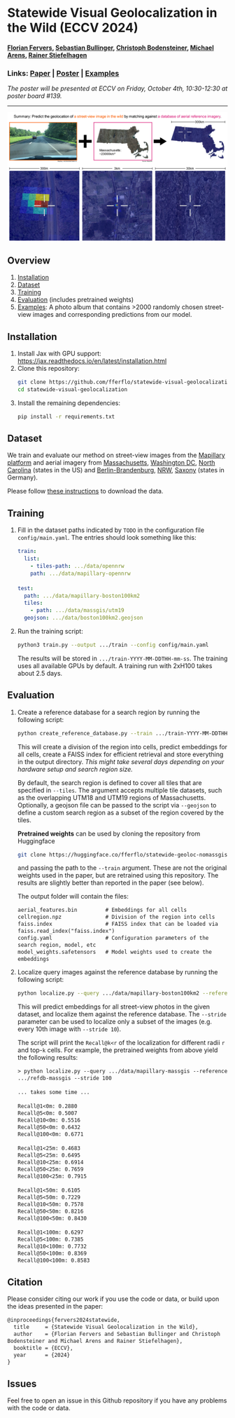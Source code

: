 # Statewide Visual Geolocalization in the Wild (ECCV 2024)

#### [Florian Fervers](https://fferflo.github.io/), [Sebastian Bullinger](https://sbcv.github.io/), [Christoph Bodensteiner](https://scholar.google.de/citations?user=eQS65kAAAAAJ), [Michael Arens](https://scholar.google.de/citations?user=Sg5ZkXwAAAAJ), [Rainer Stiefelhagen](https://cvhci.anthropomatik.kit.edu/people_596.php)

### Links: [Paper](https://arxiv.org/abs/2409.16763) | [Poster](https://fferflo.github.io/assets/img/statewide24-poster.jpg) | [Examples](https://photos.app.goo.gl/xZYcsvSQg7vq83V68)

*The poster will be presented at ECCV on Friday, October 4th, 10:30-12:30 at poster board #139.*

---

![summary](https://github.com/fferflo/statewide-visual-geolocalization/blob/main/images/summary.jpg)

## Overview

1. [Installation](#installation)
2. [Dataset](#dataset)
3. [Training](#training)
4. [Evaluation](#evaluation) (includes pretrained weights)
5. [Examples](https://photos.app.goo.gl/xZYcsvSQg7vq83V68): A photo album that contains >2000 randomly chosen street-view images and corresponding predictions from our model.

## Installation

1.  Install Jax with GPU support: https://jax.readthedocs.io/en/latest/installation.html
2.  Clone this repository:
    ```bash
    git clone https://github.com/fferflo/statewide-visual-geolocalization
    cd statewide-visual-geolocalization
    ```
3.  Install the remaining dependencies:
    ```bash
    pip install -r requirements.txt
    ```

## Dataset

We train and evaluate our method on street-view images from the [Mapillary platform](https://www.mapillary.com/) and aerial imagery from [Massachusetts](https://www.mass.gov/orgs/massgis-bureau-of-geographic-information), [Washington DC](https://opendata.dc.gov/), [North Carolina](https://www.nconemap.gov/) (states in the US) and [Berlin-Brandenburg](https://data.geobasis-bb.de/), [NRW](https://www.opengeodata.nrw.de/produkte/), [Saxony](https://www.geodaten.sachsen.de/) (states in Germany).

Please follow [these instructions](dataset) to download the data.

## Training

1.  Fill in the dataset paths indicated by `TODO` in the configuration file `config/main.yaml`. The entries should look something like this:
    ```yaml
    train:
      list:
        - tiles-path: .../data/opennrw
        path: .../data/mapillary-opennrw

    test:
      path: .../data/mapillary-boston100km2
      tiles:
        - path: .../data/massgis/utm19
      geojson: .../data/boston100km2.geojson
    ```

2.  Run the training script:
    ```bash
    python3 train.py --output .../train --config config/main.yaml
    ```
    The results will be stored in `.../train-YYYY-MM-DDTHH-mm-ss`. The training uses all available GPUs by default. A training run with 2xH100 takes about 2.5 days.

## Evaluation

1.  Create a reference database for a search region by running the following script:
    ```bash
    python create_reference_database.py --train .../train-YYYY-MM-DDTHH-mm-ss --output .../refdb-massgis --tiles .../data/massgis/utm19 .../data/massgis/utm18
    ```
    This will create a division of the region into cells, predict embeddings for all cells, create a FAISS index for efficient retrieval and store everything in the output directory. *This might take several days depending on your hardware setup and search region size.*

    By default, the search region is defined to cover all tiles that are specified in `--tiles`. The argument accepts multiple tile datasets, such as the overlapping UTM18 and UTM19 regions of Massachusetts. Optionally, a geojson file can be passed to the script via `--geojson` to define a custom search region as a subset of the region covered by the tiles.

    **Pretrained weights** can be used by cloning the repository from Huggingface
    ```bash
    git clone https://huggingface.co/fferflo/statewide-geoloc-nomassgis
    ```
    and passing the path to the `--train` argument. These are not the original weights used in the paper, but are retrained using this repository. The results are slightly better than reported in the paper (see below).

    The output folder will contain the files:
    ```
    aerial_features.bin         # Embeddings for all cells
    cellregion.npz              # Division of the region into cells
    faiss.index                 # FAISS index that can be loaded via faiss.read_index("faiss.index")
    config.yaml                 # Configuration parameters of the search region, model, etc
    model_weights.safetensors   # Model weights used to create the embeddings
    ``` 

2.  Localize query images against the reference database by running the following script:
    ```bash
    python localize.py --query .../data/mapillary-boston100km2 --reference .../refdb-massgis --stride 1
    ```
    This will predict embeddings for all street-view photos in the given dataset, and localize them against the reference database. The `--stride` parameter can be used to localize only a subset of the images (e.g. every 10th image with `--stride 10`).

    The script will print the `Recall@k<r` of the localization for different radii `r` and top-`k` cells. For example, the pretrained weights from above yield the following results:
    ```
    > python localize.py --query .../data/mapillary-massgis --reference .../refdb-massgis --stride 100

    ... takes some time ...

    Recall@1<0m: 0.2880
    Recall@5<0m: 0.5007
    Recall@10<0m: 0.5516
    Recall@50<0m: 0.6432
    Recall@100<0m: 0.6771

    Recall@1<25m: 0.4683
    Recall@5<25m: 0.6495
    Recall@10<25m: 0.6914
    Recall@50<25m: 0.7659
    Recall@100<25m: 0.7915

    Recall@1<50m: 0.6105
    Recall@5<50m: 0.7229
    Recall@10<50m: 0.7578
    Recall@50<50m: 0.8216
    Recall@100<50m: 0.8430

    Recall@1<100m: 0.6297
    Recall@5<100m: 0.7385
    Recall@10<100m: 0.7732
    Recall@50<100m: 0.8369
    Recall@100<100m: 0.8583
    ```

## Citation

Please consider citing our work if you use the code or data, or build upon the ideas presented in the paper:

```
@inproceedings{fervers2024statewide,
  title     = {Statewide Visual Geolocalization in the Wild},
  author    = {Florian Fervers and Sebastian Bullinger and Christoph Bodensteiner and Michael Arens and Rainer Stiefelhagen},
  booktitle = {ECCV},
  year      = {2024}
}
```

## Issues

Feel free to open an issue in this Github repository if you have any problems with the code or data.